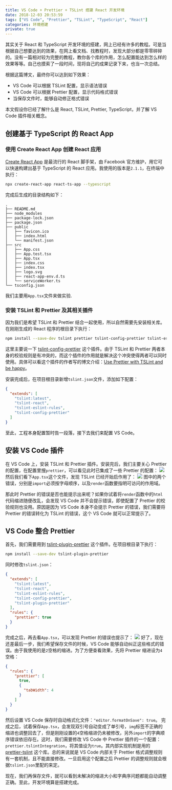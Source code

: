 ```yaml
---
title: VS Code + Prettier + TSLint 搭建 React 开发环境
date: 2018-12-03 20:53:59
tags: ["VS Code", "Prettier", "TSLint", "TypeScript", "React"]
categories: 环境搭建
private: true
---
```

其实关于 React 和 TypeScript 开发环境的搭建，网上已经有许多的教程。可是当根据自己想要达到的效果，在网上看文档、找教程时，发现大部分都是零零碎碎的。没有一篇相对较为完整的教程，教你各个库的作用，怎么配置能达到怎么样的效果等等。自己也摸索了一段时间，现将自己的成果记录下来，也当一次总结。

根据这篇博文，最终你可以达到如下效果：
* VS Code 可以根据 TSLint 配置，显示语法错误
* VS Code 可以根据 Prettier 配置，显示代码格式错误
* 当保存文件时，能够自动修正格式错误

本文假设你已经了解什么是 React, TSLint, Prettier, TypeScript，并了解 VS Code 插件相关概念。
<!-- more -->
## 创建基于 TypeScript 的 React App

### 使用 Create React App 创建 React 应用

[Create React App](https://github.com/facebook/create-react-app) 是最流行的 React 脚手架，由 Facebook 官方维护，用它可以快速构建出基于 TypeScript 的 React 应用。我使用的版本是`2.1.1`，在终端中执行：
``` bash
npx create-react-app react-ts-app --typescript
```
完成后生成的目录结构如下：
``` tree
.
├── README.md
├── node_modules
├── package-lock.json
├── package.json
├── public
│   ├── favicon.ico
│   ├── index.html
│   └── manifest.json
├── src
│   ├── App.css
│   ├── App.test.tsx
│   ├── App.tsx
│   ├── index.css
│   ├── index.tsx
│   ├── logo.svg
│   ├── react-app-env.d.ts
│   └── serviceWorker.ts
└── tsconfig.json
```
我们主要用`App.tsx`文件来做实验.

### 安装 TSLint 和 Prettier 及其相关插件

因为我们是希望 TSLint 和 Prettier 结合一起使用，所以自然需要先安装相关库。在刚刚生成的 React 程序的根目录下执行：
``` bash
npm install --save-dev tslint prettier tslint-config-prettier tslint-eslint-rules tslint-react
```
这里主要说一下 [tslint-config-prettier](https://github.com/prettier/tslint-config-prettier) 这个插件。由于 TSLint 和 Prettier 两者本身的校验规则是有冲突的，而这个插件的作用就是解决这个冲突使得两者可以同时使用。具体可以看这个插件的作者写的博文介绍：[Use Prettier with TSLint and be happy](https://alexjover.com/blog/use-prettier-with-tslint-and-be-happy)。

安装完成后，在项目根目录新增`tslint.json`文件，添加如下配置：
``` json
{
  "extends": [
    "tslint:latest",
    "tslint-react",
    "tslint-eslint-rules",
    "tslint-config-prettier"
  ]
}
```
至此，工程本身配置暂时告一段落，接下去我们来配置 VS Code。

## 安装 VS Code 插件

在 VS Code 上，安装 TSLint 和 Prettier 插件。安装完后，我们主要关心 Prettier 的配置，在配置里搜`prettier`，可以看见此时已集成了一些 Prettier 的配置：
![](vscode-prettier-default-config.png)
然后我们看下`App.tsx`这个文件，发现 TSLint 已经开始启作用了：
![](tslint-error.png)
图中的两个错误，分别是`import`必须按字母顺序，以及`render`函数要指明可访问的作用域。

那此时 Prettier 的错误是否也能提示出来呢？如果你试着将`render`函数中的`html`代码缩进随便改乱，会发现 VS Code 并不会提示错误，即使配置了 Prettier 的校验规则也没用。原因是因为 VS Code 本身不会提示 Prettier 的错误，我们需要将 Prettier 的错误转化为 TSLint 的错误，这个 VS Code 就可以正常提示了。

## VS Code 整合 Prettier

首先，我们需要用到 [tslint-plugin-prettier](https://github.com/prettier/tslint-plugin-prettier) 这个插件。在项目根目录下执行：
``` bash
npm install --save-dev tslint-plugin-prettier
```
同时修改`tslint.json`：
``` json
{
  "extends": [
    "tslint:latest",
    "tslint-react",
    "tslint-eslint-rules",
    "tslint-config-prettier",
    "tslint-plugin-prettier"
  ],
  "rules": {
    "prettier": true
  }
}

```
完成之后，再去看`App.tsx`，可以发现 Prettier 的错误也提示了：
![](tslint-prettier-error.png)
好了，现在还差最后一步，我们希望保存文件的时候，VS Code 能够自动纠正这些格式的错误。由于我使用的是`2`空格的缩进。为了方便查看效果，先将 Prettier 缩进设为`4`空格：
``` json
{
  "rules": {
    "prettier": [
      true,
      {
        "tabWidth": 4
      }
    ]
  }
}
```
然后设置 VS Code 保存时自动格式化文件：`"editor.formatOnSave": true`。
完成之后，试着保存`App.tsx`，会发现双引号自动变成了单引号，`img`标签不正确的缩进也调整回去了，但是刚刚设置的`4`空格缩进仍未被修改，另外`import`的字典顺序错误依旧存在。这时，我们需要修改 VS Code 中 Prettier 插件的一个配置：`prettier.tslintIntegration`，将其值设为`true`。其内部实现机制是用的 [prettier-tslint](https://github.com/azz/prettier-tslint) 这个库。总的来说就是 VS Code 内部关于 Prettier 格式调整规则有一套机制，且不能直接修改。一旦启用这个配置之后 Prettier 的调整规则就会根据`tslint.json`里配的来定。

现在，我们再保存文件，就可以看到未解决的缩进大小和字典序问题都能自动调整正确。至此，开发环境算是搭建完成。